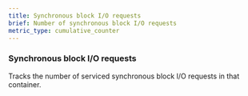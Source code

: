 ```yaml
---
title: Synchronous block I/O requests
brief: Number of synchronous block I/O requests
metric_type: cumulative_counter
---
```

### Synchronous block I/O requests

Tracks the number of serviced synchronous block I/O requests in that
container.
